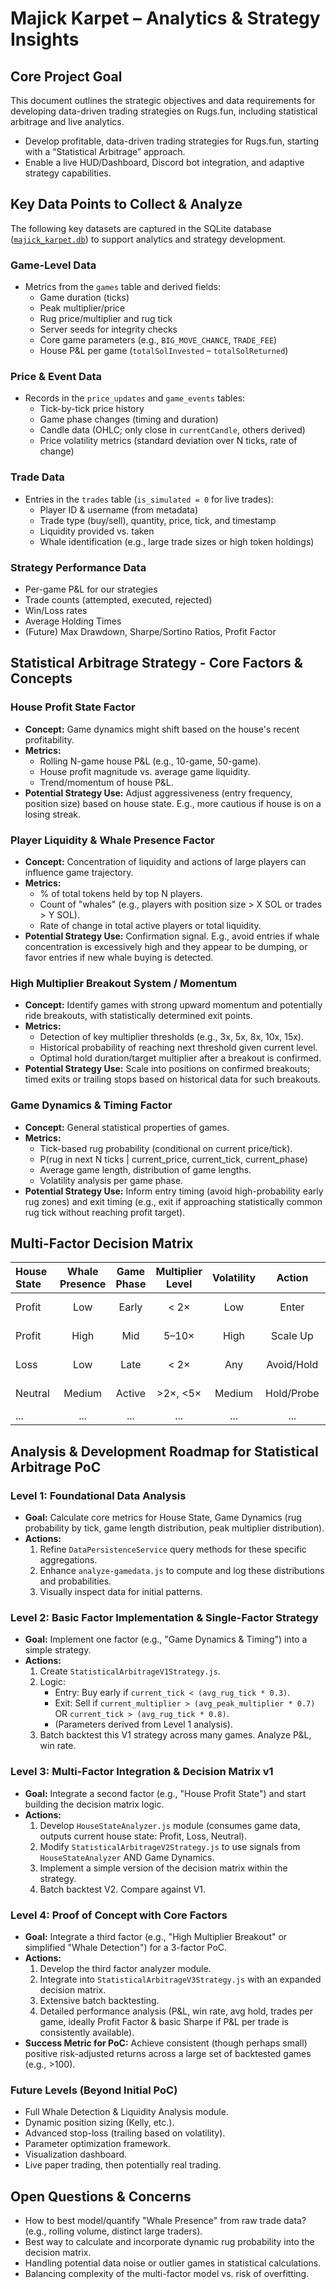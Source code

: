 # Majick Karpet – Analytics & Strategy Insights

## Core Project Goal

This document outlines the strategic objectives and data requirements for developing data-driven trading strategies on Rugs.fun, including statistical arbitrage and live analytics.

- Develop profitable, data-driven trading strategies for Rugs.fun, starting with a “Statistical Arbitrage” approach.
- Enable a live HUD/Dashboard, Discord bot integration, and adaptive strategy capabilities.

## Key Data Points to Collect & Analyze

The following key datasets are captured in the SQLite database ([`majick_karpet.db`](../data/majick_karpet.db)) to support analytics and strategy development.

### Game-Level Data

- Metrics from the `games` table and derived fields:
  - Game duration (ticks)
  - Peak multiplier/price
  - Rug price/multiplier and rug tick
  - Server seeds for integrity checks
  - Core game parameters (e.g., `BIG_MOVE_CHANCE`, `TRADE_FEE`)
  - House P&L per game (`totalSolInvested` – `totalSolReturned`)

### Price & Event Data

- Records in the `price_updates` and `game_events` tables:
  - Tick-by-tick price history
  - Game phase changes (timing and duration)
  - Candle data (OHLC; only close in `currentCandle`, others derived)
  - Price volatility metrics (standard deviation over N ticks, rate of change)

### Trade Data

- Entries in the `trades` table (`is_simulated = 0` for live trades):
  - Player ID & username (from metadata)
  - Trade type (buy/sell), quantity, price, tick, and timestamp
  - Liquidity provided vs. taken
  - Whale identification (e.g., large trade sizes or high token holdings)

### Strategy Performance Data

- Per-game P&L for our strategies
- Trade counts (attempted, executed, rejected)
- Win/Loss rates
- Average Holding Times
- (Future) Max Drawdown, Sharpe/Sortino Ratios, Profit Factor

## Statistical Arbitrage Strategy - Core Factors & Concepts

### House Profit State Factor

- **Concept:** Game dynamics might shift based on the house's recent profitability.
- **Metrics:**
  - Rolling N-game house P&L (e.g., 10-game, 50-game).
  - House profit magnitude vs. average game liquidity.
  - Trend/momentum of house P&L.
- **Potential Strategy Use:** Adjust aggressiveness (entry frequency, position size) based on house state. E.g., more cautious if house is on a losing streak.

### Player Liquidity & Whale Presence Factor

- **Concept:** Concentration of liquidity and actions of large players can influence game trajectory.
- **Metrics:**
  - % of total tokens held by top N players.
  - Count of "whales" (e.g., players with position size > X SOL or trades > Y SOL).
  - Rate of change in total active players or total liquidity.
- **Potential Strategy Use:** Confirmation signal. E.g., avoid entries if whale concentration is excessively high and they appear to be dumping, or favor entries if new whale buying is detected.

### High Multiplier Breakout System / Momentum

- **Concept:** Identify games with strong upward momentum and potentially ride breakouts, with statistically determined exit points.
- **Metrics:**
  - Detection of key multiplier thresholds (e.g., 3x, 5x, 8x, 10x, 15x).
  - Historical probability of reaching next threshold given current level.
  - Optimal hold duration/target multiplier after a breakout is confirmed.
- **Potential Strategy Use:** Scale into positions on confirmed breakouts; timed exits or trailing stops based on historical data for such breakouts.

### Game Dynamics & Timing Factor

- **Concept:** General statistical properties of games.
- **Metrics:**
  - Tick-based rug probability (conditional on current price/tick).
  - P(rug in next N ticks | current_price, current_tick, current_phase)
  - Average game length, distribution of game lengths.
  - Volatility analysis per game phase.
- **Potential Strategy Use:** Inform entry timing (avoid high-probability early rug zones) and exit timing (e.g., exit if approaching statistically common rug tick without reaching profit target).

## Multi-Factor Decision Matrix

| House State | Whale Presence | Game Phase | Multiplier Level | Volatility |   Action   | Position Size | Exit Target |  Stop-Loss  |
| :---------- | :------------: | :--------: | :--------------: | :--------: | :--------: | :-----------: | :---------: | :---------: |
| Profit      |      Low       |   Early    |       < 2×       |    Low     |   Enter    |   Base (2%)   |    1.8×     | Price-based |
| Profit      |      High      |    Mid     |      5–10×       |    High    |  Scale Up  |   +50% Base   |  Trail 15%  |  Trail 20%  |
| Loss        |      Low       |    Late    |       < 2×       |    Any     | Avoid/Hold |  0% / Reduce  |      –      |      –      |
| Neutral     |     Medium     |   Active   |     >2×, <5×     |   Medium   | Hold/Probe |  Small (1%)   |  1.5× Rel   | Tick-based  |
| ...         |      ...       |    ...     |       ...        |    ...     |    ...     |      ...      |     ...     |     ...     |

## Analysis & Development Roadmap for Statistical Arbitrage PoC

### Level 1: Foundational Data Analysis

- **Goal:** Calculate core metrics for House State, Game Dynamics (rug probability by tick, game length distribution, peak multiplier distribution).
- **Actions:**
  1.  Refine `DataPersistenceService` query methods for these specific aggregations.
  2.  Enhance `analyze-gamedata.js` to compute and log these distributions and probabilities.
  3.  Visually inspect data for initial patterns.

### Level 2: Basic Factor Implementation & Single-Factor Strategy

- **Goal:** Implement one factor (e.g., "Game Dynamics & Timing") into a simple strategy.
- **Actions:**
  1.  Create `StatisticalArbitrageV1Strategy.js`.
  2.  Logic:
      - Entry: Buy early if `current_tick < (avg_rug_tick * 0.3)`.
      - Exit: Sell if `current_multiplier > (avg_peak_multiplier * 0.7)` OR `current_tick > (avg_rug_tick * 0.8)`.
      - (Parameters derived from Level 1 analysis).
  3.  Batch backtest this V1 strategy across many games. Analyze P&L, win rate.

### Level 3: Multi-Factor Integration & Decision Matrix v1

- **Goal:** Integrate a second factor (e.g., "House Profit State") and start building the decision matrix logic.
- **Actions:**
  1.  Develop `HouseStateAnalyzer.js` module (consumes game data, outputs current house state: Profit, Loss, Neutral).
  2.  Modify `StatisticalArbitrageV2Strategy.js` to use signals from `HouseStateAnalyzer` AND Game Dynamics.
  3.  Implement a simple version of the decision matrix within the strategy.
  4.  Batch backtest V2. Compare against V1.

### Level 4: Proof of Concept with Core Factors

- **Goal:** Integrate a third factor (e.g., "High Multiplier Breakout" or simplified "Whale Detection") for a 3-factor PoC.
- **Actions:**
  1.  Develop the third factor analyzer module.
  2.  Integrate into `StatisticalArbitrageV3Strategy.js` with an expanded decision matrix.
  3.  Extensive batch backtesting.
  4.  Detailed performance analysis (P&L, win rate, avg hold, trades per game, ideally Profit Factor & basic Sharpe if P&L per trade is consistently available).
- **Success Metric for PoC:** Achieve consistent (though perhaps small) positive risk-adjusted returns across a large set of backtested games (e.g., >100).

### Future Levels (Beyond Initial PoC)

- Full Whale Detection & Liquidity Analysis module.
- Dynamic position sizing (Kelly, etc.).
- Advanced stop-loss (trailing based on volatility).
- Parameter optimization framework.
- Visualization dashboard.
- Live paper trading, then potentially real trading.

## Open Questions & Concerns

- How to best model/quantify "Whale Presence" from raw trade data? (e.g., rolling volume, distinct large traders).
- Best way to calculate and incorporate dynamic rug probability into the decision matrix.
- Handling potential data noise or outlier games in statistical calculations.
- Balancing complexity of the multi-factor model vs. risk of overfitting.
